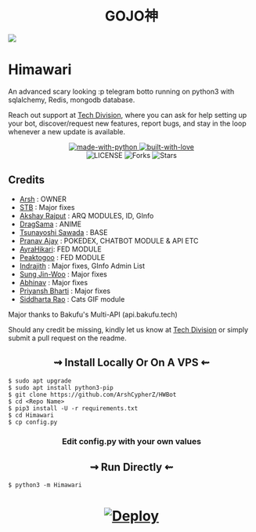 </h1>
</details> 

<h1 align="center"> 
    GOJO神
</h1>

![](https://telegra.ph/file/7e882418e0b73b737e11f.jpg)
# Himawari

An advanced scary looking :p telegram botto running on python3 with sqlalchemy, Redis, mongodb database.

Reach out support at [Tech Division](https://t.me/IgniteTechDivision), where you can ask for help setting up your bot, discover/request new features, report bugs, and stay in the loop whenever a new update is available. 

<p align="center">
    <a href="https://python.org">
        <img src="http://forthebadge.com/images/badges/made-with-python.svg" alt="made-with-python">
    </a>
    <a href="https://github.com/ArshCypherZ">
        <img src="http://ForTheBadge.com/images/badges/built-with-love.svg" alt="built-with-love">
    </a> <br>
    <img src="https://img.shields.io/github/license/ArshCypherZ/HWBot?style=for-the-badge&logo=appveyor" alt="LICENSE">
    <img src="https://img.shields.io/github/forks/ArshCypherZ/HWBot?style=for-the-badge&logo=appveyor" alt="Forks">
    <img src="https://img.shields.io/github/stars/ArshCypherZ/HWBot?style=for-the-badge&logo=appveyor" alt="Stars">
</p>

## Credits

+ [Arsh](https://github.com/ArshCypherZ) : OWNER
+ [STB](https://github.com/STBxD) : Major fixes
+ [Akshay Rajput](https://github.com/TheHamkerCat) : ARQ MODULES, ID, GInfo
+ [DragSama](https://github.com/DragSama) : ANIME
+ [Tsunayoshi Sawada](https://github.com/TsunayoshiSawada) : BASE
+ [Pranav Ajay](https://github.com/MoeZilla) : POKEDEX, CHATBOT MODULE & API ETC
+ [AyraHikari](https://github.com/AyraHikari): FED MODULE
+ [Peaktogoo](https://github.com/peaktogoo) : FED MODULE
+ [Indrajith](https://github.com/TamilVip007) : Major fixes, GInfo Admin List
+ [Sung Jin-Woo](https://github.com/solo-dragon) : Major fixes
+ [Abhinav](https://github.com/Kanekiken099999) : Major fixes
+ [Priyansh Bharti](https://github.com/PriyanshBharti) : Major fixes
+ [Siddharta Rao](https://github.com/IzumiCypherX) : Cats GIF module

Major thanks to Bakufu's Multi-API (api.bakufu.tech)


Should any credit be missing, kindly let us know at [Tech Division](https://t.me/IgniteTechDivision) or simply submit a pull request on the readme.


<h2 align="center"> 
   ⇝ Install Locally Or On A VPS ⇜
</h2>

```console
$ sudo apt upgrade
$ sudo apt install python3-pip
$ git clone https://github.com/ArshCypherZ/HWBot
$ cd <Repo Name>
$ pip3 install -U -r requirements.txt
$ cd Himawari
$ cp config.py
```
 
<h3 align="center"> 
    Edit <b>config.py</b> with your own values
</h3>

<h2 align="center"> 
   ⇝ Run Directly ⇜
</h2>

```console
$ python3 -m Himawari
```

<h1>
    <p align="center">
        <a href="https://heroku.com/deploy?template=https://github.com/ArshCypherZ/HWBot">
            <img src="https://www.herokucdn.com/deploy/button.svg" alt="Deploy">
        </a>
    </p>
</h1>
